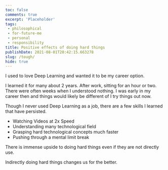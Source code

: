 ```yaml
---
toc: false
comments: true
excerpt: 'Placeholder' 
tags:
 - philosophical
 - for-future-me
 - personal
 - responsibility
title: Positive effects of doing hard things
publishDate: 2021-08-01T20:42:15.663278
slug: /tough/
hide: true
---
```


I used to love Deep Learning and wanted it to be my career option.

I learned it for many about 2 years. After work, sitting for an hour or two. There were often weeks when I understood nothing. I was early in my career then and things would likely be different of I try things out now.

Though I never used Deep Learning as a job, there are a few skills I learned that have persisted.
- Watching Videos at 2x Speed
- Understanding many technological field
- Grasping hard technological concepts much faster
- Pushing through a mental limit break

There is immense upside to doing hard things even if they are not directly use.

Indirectly doing hard things changes us for the better.